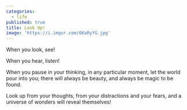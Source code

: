 ```yaml
---
categories:
  - life
published: true
title: Look Up!
image: 'https://i.imgur.com/6KaRyYG.jpg'
---
```

When you look,
see!

When you hear,
listen!

When you pause in your thinking,
in any particular moment,
let the world pour into you;
there will always be beauty,
and always be magic
to be found.

Look up from your thoughts,
from your distractions 
and your fears,
and a universe of wonders
will reveal themselves!
